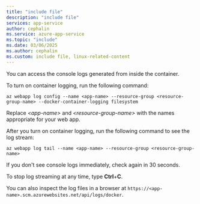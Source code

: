 ```yaml
---
title: "include file"
description: "include file"
services: app-service
author: cephalin
ms.service: azure-app-service
ms.topic: "include"
ms.date: 03/06/2025
ms.author: cephalin
ms.custom: include file, linux-related-content
---
```


You can access the console logs generated from inside the container.

To turn on container logging, run the following command:

```azurecli-interactive
az webapp log config --name <app-name> --resource-group <resource-group-name> --docker-container-logging filesystem
```

Replace *\<app-name>* and *\<resource-group-name>* with the names appropriate for your web app.

After you turn on container logging, run the following command to see the log stream:

```azurecli-interactive
az webapp log tail --name <app-name> --resource-group <resource-group-name>
```

If you don't see console logs immediately, check again in 30 seconds.

To stop log streaming at any time, type **Ctrl**+**C**.

You can also inspect the log files in a browser at `https://<app-name>.scm.azurewebsites.net/api/logs/docker`.
